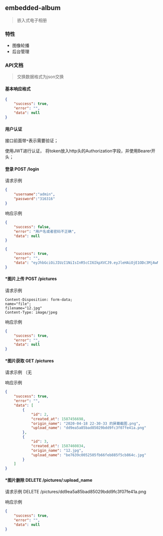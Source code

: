 ## embedded-album

> 嵌入式电子相册



### 特性

- 图像轮播
- 后台管理



### API文档

> 交换数据格式为json交换

#### 基本响应格式

```json
{
    "success": true,
    "error": "",
    "data": null
}
```



#### 用户认证

接口前面带`*`表示需要验证；

使用JWT进行认证， 将token放入http头的Authorization字段，并使用Bearer开头；



#### 登录 POST /login

请求示例

```json
{
    "username":"admin",
    "password":"316316"
}
```

响应示例

```json
{
    "success": false,
    "error": "用户名或者密码不正确",
    "data": null
}
```

```json
{
    "success": true,
    "error": "",
    "data": "eyJhbGciOiJIUzI1NiIsInR5cCI6IkpXVCJ9.eyJleHAiOjE1ODc3MjAwMTksImlkIjoiYWRtaW4iLCJvcmlnX2lhdCI6MTU4NzQ2MDgxOX0.PPYhsbiA_3xjC_zl8nXNrZrHRD7ofl5pTLB2g2uyVw8"
}
```



#### *图片上传 POST /pictures

请求示例

```http
Content-Disposition: form-data; 
name="file";
filename="12.jpg"
Content-Type: image/jpeg
```

响应示例

```json
{
    "success": true,
    "error": "",
    "data": null
}
```



#### *图片获取 GET  /pictures

请求示例 （无

响应示例

```json
{
    "success": true,
    "error": "",
    "data": [
        {
            "id": 2,
            "created_at": 1587456698,
            "origin_name": "2020-04-18 22-30-33 的屏幕截图.png",
            "upload_name": "dd9ea5a85bad85029bdd9fc3f07fe41a.png"
        },
        {
            "id": 3,
            "created_at": 1587460834,
            "origin_name": "12.jpg",
            "upload_name": "be7639c0052505fb66feb885f5cb864c.jpg"
        }
    ]
}
```





#### *图片删除 DELETE /pictures/:upload_name

请求示例 DELETE /pictures/dd9ea5a85bad85029bdd9fc3f07fe41a.png

响应示例

```json
{
    "success": true,
    "error": "",
    "data": null
}
```

